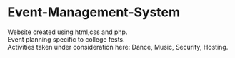 # Event-Management-System
Website created using html,css and php.<br />
Event planning specific to college fests.<br />
Activities taken under consideration here: Dance, Music, Security, Hosting.
